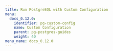 ```yaml
---
title: Run PostgreSQL with Custom Configuration
menu:
  docs_0.12.0:
    identifier: pg-custom-config
    name: Custom Configuration
    parent: pg-postgres-guides
    weight: 40
menu_name: docs_0.12.0
---
```



